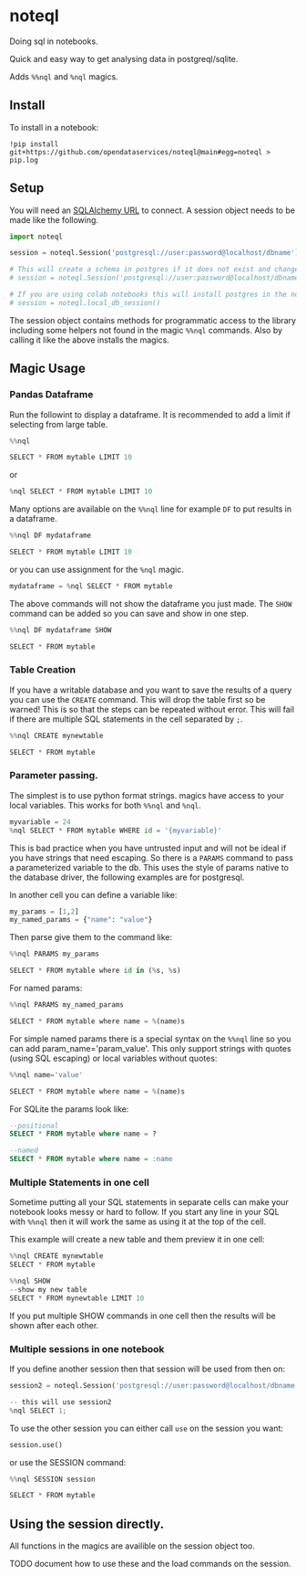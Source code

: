 # noteql
Doing sql in notebooks.

Quick and easy way to get analysing data in postgreql/sqlite.

Adds `%%nql` and `%nql` magics.

## Install

To install in a notebook:

```
!pip install git+https://github.com/opendataservices/noteql@main#egg=noteql > pip.log
```

## Setup

You will need an [SQLAlchemy URL](https://docs.sqlalchemy.org/en/14/core/engines.html#database-urls) to connect. A session object needs to be made like the following. 

```python
import noteql

session = noteql.Session('postgresql://user:password@localhost/dbname')

# This will create a schema in postgres if it does not exist and change the search_path to it.
# session = noteql.Session('postgresql://user:password@localhost/dbname', 'myschema')

# If you are using colab notebooks this will install postgres in the notebook and provide the session for it.
# session = noteql.local_db_session() 
```

The session object contains methods for programmatic access to the library including some helpers not found in the magic `%%nql` commands.  Also by calling it like the above installs the magics.


## Magic Usage

### Pandas Dataframe 

Run the followint to display a dataframe. It is recommended to add a limit if selecting from large table.

```python
%%nql

SELECT * FROM mytable LIMIT 10
```
or 
```python
%nql SELECT * FROM mytable LIMIT 10
```

Many options are available on the `%%nql` line for example `DF` to put results in a dataframe.

```python
%%nql DF mydataframe

SELECT * FROM mytable LIMIT 10
```

or you can use assignment for the `%nql` magic.

```python
mydataframe = %nql SELECT * FROM mytable
```

The above commands will not show the dataframe you just made. The `SHOW` command can be added so you can save and show in one step.

```python
%%nql DF mydataframe SHOW

SELECT * FROM mytable
```

### Table Creation 

If you have a writable database and you want to save the results of a query you can use the `CREATE` command. This will drop the table first so be warned! This is so that the steps can be repeated without error. This will fail if there are multiple SQL statements in the cell separated by `;`.

```python
%%nql CREATE mynewtable

SELECT * FROM mytable
```

### Parameter passing. 

The simplest is to use python format strings. magics have access to your local variables. This works for both `%%nql` and `%nql`.

```python
myvariable = 24
%nql SELECT * FROM mytable WHERE id = '{myvariable}'
```

This is bad practice when you have untrusted input and will not be ideal if you have strings that need escaping. So there is a `PARAMS` command to pass a parameterized variable to the db. This uses the style of params native to the database driver, the following examples are for postgresql.

In another cell you can define a variable like:

```python
my_params = [1,2]
my_named_params = {"name": "value"}
```

Then parse give them to the command like:

```python
%%nql PARAMS my_params

SELECT * FROM mytable where id in (%s, %s)
```

For named params:

```python
%%nql PARAMS my_named_params

SELECT * FROM mytable where name = %(name)s
```

For simple named params there is a special syntax on the `%%nql` line so you can add param_name='param_value'.  This only support strings with quotes (using SQL escaping) or local variables without quotes:

```python
%%nql name='value' 

SELECT * FROM mytable where name = %(name)s
```

For SQLite the params look like:

```sql
--positional
SELECT * FROM mytable where name = ?

--named
SELECT * FROM mytable where name = :name
```

### Multiple Statements in one cell

Sometime putting all your SQL statements in separate cells can make your notebook looks messy or hard to follow. If you start any line in your SQL with `%%nql` then it will work the same as using it at the top of the cell.

This example will create a new table and them preview it in one cell:

```python
%%nql CREATE mynewtable
SELECT * FROM mytable 

%%nql SHOW
--show my new table
SELECT * FROM mynewtable LIMIT 10
```

If you put multiple SHOW commands in one cell then the results will be shown after each other.

### Multiple sessions in one notebook

If you define another session then that session will be used from then on:

```python
session2 = noteql.Session('postgresql://user:password@localhost/dbname')

-- this will use session2
%nql SELECT 1;
```

To use the other session you can either call `use` on the session you want:

```python
session.use()
```
or use the SESSION command:

```python 
%%nql SESSION session

SELECT * FROM mytable
```

## Using the session directly.

All functions in the magics are availible on the session object too.

TODO document how to use these and the load commands on the session.
